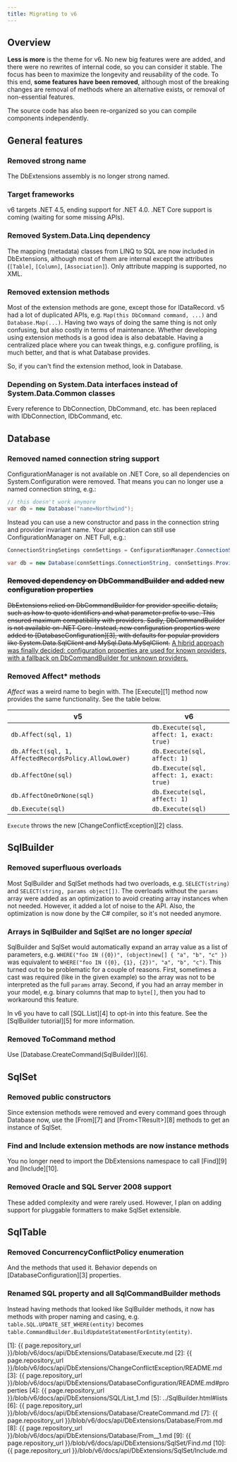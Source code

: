 ```yaml
---
title: Migrating to v6
---
```


Overview
--------
**Less is more** is the theme for v6. No new big features were are added, and there were no rewrites of internal code, so you can consider it stable. The focus has been to maximize the longevity and reusability of the code. To this end, **some features have been removed**, although most of the breaking changes are removal of methods where an alternative exists, or removal of non-essential features.

The source code has also been re-organized so you can compile components independently.

General features
----------------

### Removed strong name

The DbExtensions assembly is no longer strong named.

### Target frameworks

v6 targets .NET 4.5, ending support for .NET 4.0. .NET Core support is coming (waiting for some missing APIs).

### Removed System.Data.Linq dependency

The mapping (metadata) classes from LINQ to SQL are now included in DbExtensions, although most of them are internal except the attributes (`[Table]`, `[Column]`, `[Association]`). Only attribute mapping is supported, no XML.

### Removed extension methods

Most of the extension methods are gone, except those for IDataRecord. v5 had a lot of duplicated APIs, e.g. `Map(this DbCommand command, ...)` and `Database.Map(...)`. Having two ways of doing the same thing is not only confusing, but also costly in terms of maintenance. Whether developing using extension methods is a good idea is also debatable. Having a centralized place where you can tweak things, e.g. configure profiling, is much better, and that is what Database provides.

So, if you can't find the extension method, look in Database.

### Depending on System.Data interfaces instead of System.Data.Common classes

Every reference to DbConnection, DbCommand, etc. has been replaced with IDbConnection, IDbCommand, etc.

Database
--------

### Removed named connection string support

ConfigurationManager is not available on .NET Core, so all dependencies on System.Configuration were removed. That means you can no longer use a named connection string, e.g.:

```csharp
// this doesn't work anymore
var db = new Database("name=Northwind");
```

Instead you can use a new constructor and pass in the connection string and provider invariant name. Your application can still use ConfigurationManager on .NET Full, e.g.:

```csharp
ConnectionStringSetings connSettings = ConfigurationManager.ConnectionStrings["Northwind"];

var db = new Database(connSettings.ConnectionString, connSettings.ProviderName);
```

### ~~Removed dependency on DbCommandBuilder and added new configuration properties~~

~~DbExtensions relied on DbCommandBuilder for provider specific details, such as how to quote identifiers and what parameter prefix to use. This ensured maximum compatibility with providers. Sadly, DbCommandBuilder is not available on .NET Core. Instead, new configuration properties were added to [DatabaseConfiguration][3], with defaults for popular providers like System.Data.SqlClient and MySql.Data.MySqlClient.~~ <ins>A hibrid approach was finally decided: configuration properties are used for known providers, with a fallback on DbCommandBuilder for unknown providers.</ins>

### Removed Affect* methods

*Affect* was a weird name to begin with. The [Execute][1] method now provides the same functionality. See the table below.

v5                                                    | v6
----------------------------------------------------- | -----------------------------------------
`db.Affect(sql, 1)`                                   | `db.Execute(sql, affect: 1, exact: true)`
`db.Affect(sql, 1, AffectedRecordsPolicy.AllowLower)` | `db.Execute(sql, affect: 1)`
`db.AffectOne(sql)`                                   | `db.Execute(sql, affect: 1, exact: true)`
`db.AffectOneOrNone(sql)`                             | `db.Execute(sql, affect: 1)`
`db.Execute(sql)`                                     | `db.Execute(sql)`

`Execute` throws the new [ChangeConflictException][2] class.

SqlBuilder
----------

### Removed superfluous overloads

Most SqlBuilder and SqlSet methods had two overloads, e.g. `SELECT(string)` and `SELECT(string, params object[])`. The overloads without the `params` array were added as an optimization to avoid creating array instances when not needed. However, it added a lot of noise to the API. Also, the optimization is now done by the C# compiler, so it's not needed anymore.

### Arrays in SqlBuilder and SqlSet are no longer *special*

SqlBuilder and SqlSet would automatically expand an array value as a list of parameters, e.g. `WHERE("foo IN ({0})", (object)new[] { "a", "b", "c" })` was equivalent to `WHERE("foo IN ({0}, {1}, {2})", "a", "b", "c")`. This turned out to be problematic for a couple of reasons. First, sometimes a cast was required (like in the given example) so the array was not to be interpreted as the full `params` array. Second, if you had an array member in your model, e.g. binary columns that map to `byte[]`, then you had to workaround this feature.

In v6 you have to call [SQL.List][4] to opt-in into this feature. See the [SqlBuilder tutorial][5] for more information.

### Removed ToCommand method

Use [Database.CreateCommand(SqlBuilder)][6].

SqlSet
------

### Removed public constructors

Since extension methods were removed and every command goes through Database now, use the [From][7] and [From&lt;TResult>][8] methods to get an instance of SqlSet.

### Find and Include extension methods are now instance methods

You no longer need to import the DbExtensions namespace to call [Find][9] and [Include][10].

### Removed Oracle and SQL Server 2008 support

These added complexity and were rarely used. However, I plan on adding support for pluggable formatters to make SqlSet extensible.

SqlTable
--------

### Removed ConcurrencyConflictPolicy enumeration

And the methods that used it. Behavior depends on [DatabaseConfiguration][3] properties.

### Renamed SQL property and all SqlCommandBuilder methods

Instead having methods that looked like SqlBuilder methods, it now has methods with proper naming and casing, e.g. `table.SQL.UPDATE_SET_WHERE(entity)` becomes `table.CommandBuilder.BuildUpdateStatementForEntity(entity)`.

[1]: {{ page.repository_url }}/blob/v6/docs/api/DbExtensions/Database/Execute.md
[2]: {{ page.repository_url }}/blob/v6/docs/api/DbExtensions/ChangeConflictException/README.md
[3]: {{ page.repository_url }}/blob/v6/docs/api/DbExtensions/DatabaseConfiguration/README.md#properties
[4]: {{ page.repository_url }}/blob/v6/docs/api/DbExtensions/SQL/List_1.md
[5]: ../SqlBuilder.html#lists
[6]: {{ page.repository_url }}/blob/v6/docs/api/DbExtensions/Database/CreateCommand.md
[7]: {{ page.repository_url }}/blob/v6/docs/api/DbExtensions/Database/From.md
[8]: {{ page.repository_url }}/blob/v6/docs/api/DbExtensions/Database/From__1.md
[9]: {{ page.repository_url }}/blob/v6/docs/api/DbExtensions/SqlSet/Find.md
[10]: {{ page.repository_url }}/blob/v6/docs/api/DbExtensions/SqlSet/Include.md
